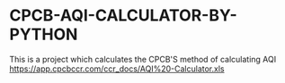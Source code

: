 # CPCB-AQI-CALCULATOR-BY-PYTHON
This is a project which calculates the CPCB'S method of calculating AQI https://app.cpcbccr.com/ccr_docs/AQI%20-Calculator.xls
